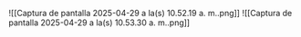 ![[Captura de pantalla 2025-04-29 a la(s) 10.52.19 a. m..png]]
![[Captura de pantalla 2025-04-29 a la(s) 10.53.30 a. m..png]]